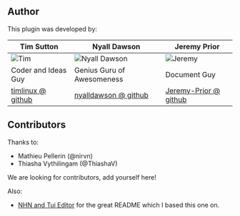 ## Author

This plugin was developed by:

| Tim Sutton                                                             | Nyall Dawson                                                                 | Jeremy Prior                                                                 |
| ---------------------------------------------------------------------- | ---------------------------------------------------------------------------- | ---------------------------------------------------------------------------- |
| ![Tim](https://avatars.githubusercontent.com/u/178003?v=4&s=174 "Tim") | ![Nyall Dawson](https://avatars.githubusercontent.com/u/1829991?v=4 "Nyall") | ![Jeremy](https://avatars.githubusercontent.com/u/100694811?v=4 "Jeremy")    |
| Coder and Ideas Guy                                                    | Genius Guru of Awesomeness                                                   | Document Guy                                                                 |
| [timlinux @ github](https://github.com/timlinux/)                      | [nyalldawson @ github](https://github.com/nyalldawson/)                      | [Jeremy-Prior @ github](https://github.com/Jeremy-Prior)                     |

## Contributors

Thanks to:

* Mathieu Pellerin (@nirvn)
* Thiasha Vythilingam (@ThiashaV)

We are looking for contributors, add yourself here!

Also:

* [NHN and Tui Editor](https://raw.githubusercontent.com/nhn/tui.editor) for the great README which I based this one on.

